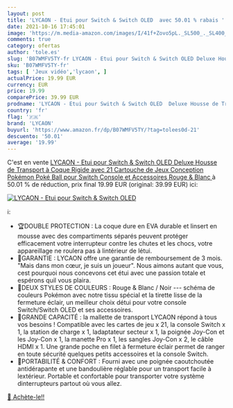 ```yaml
---
layout: post
title: 'LYCAON - Etui pour Switch & Switch OLED  avec 50.01 % rabais '
date: 2021-10-16 17:45:01
image: 'https://m.media-amazon.com/images/I/41f+Zovo5pL._SL500_._SL400_.jpg'
comments: true
category: ofertas
author: 'tole.es'
slug: 'B07WMFV5TY-fr LYCAON - Etui pour Switch & Switch OLED Deluxe Housse de...'
sku: 'B07WMFV5TY-fr'
tags: [ 'Jeux vidéo','lycaon', ]
actualPrice: 19.99 EUR
currency: EUR
price: 19.99
comparePrice: 39.99 EUR
prodname: 'LYCAON - Etui pour Switch & Switch OLED  Deluxe Housse de Transport à Coque Rigide avec 21 Cartouche de Jeux  Conception Pokémon Poké Ball  pour Switch Console et Accessoires  Rouge & Blanc '
country: 'fr'
flag: '🇫🇷'
brand: 'LYCAON'
buyurl: 'https://www.amazon.fr/dp/B07WMFV5TY/?tag=tolees0d-21'
descuento: '50.01'
average: '19.99'
---
```


C'est en vente [LYCAON - Etui pour Switch & Switch OLED  Deluxe Housse de Transport à Coque Rigide avec 21 Cartouche de Jeux  Conception Pokémon Poké Ball  pour Switch Console et Accessoires  Rouge & Blanc ](https://www.amazon.fr/dp/B07WMFV5TY/?tag=tolees0d-21)  à  50.01 % de réduction, prix final  19.99 EUR (original: 39.99 EUR) ici:

[![LYCAON - Etui pour Switch & Switch OLED ](https://m.media-amazon.com/images/I/41f+Zovo5pL._SL500_._SL400_.jpg)](https://www.amazon.fr/dp/B07WMFV5TY/?tag=tolees0d-21)

ℹ️:

- 🏆DOUBLE PROTECTION : La coque dure en EVA durable et linsert en mousse avec des compartiments séparés peuvent protéger efficacement votre interrupteur contre les chutes et les chocs, votre appareillage ne roulera pas à lintérieur de létui.
- 🔆GARANTIE : LYCAON offre une garantie de remboursement de 3 mois. "Mais dans mon cœur, je suis un joueur". Nous aimons autant que vous, cest pourquoi nous concevons cet étui avec une passion totale et espérons quil vous plaira.
- 🌈DEUX STYLES DE COULEURS : Rouge & Blanc / Noir --- schéma de couleurs Pokémon avec notre tissu spécial et la tirette lisse de la fermeture éclair, un meilleur choix détui pour votre console Switch/Switch OLED et ses accessoires.
- 👑GRANDE CAPACITÉ : la mallette de transport LYCAON répond à tous vos besoins ! Compatible avec les cartes de jeu x 21, la console Switch x 1, la station de charge x 1, ladaptateur secteur x 1, la poignée Joy-Con et les Joy-Con x 1, la manette Pro x 1, les sangles Joy-Con x 2, le câble HDMI x 1. Une grande poche en filet à fermeture éclair permet de ranger en toute sécurité quelques petits accessoires et la console Switch.
- 💼PORTABILITÉ & CONFORT : Fourni avec une poignée caoutchoutée antidérapante et une bandoulière réglable pour un transport facile à lextérieur. Portable et confortable pour transporter votre système dinterrupteurs partout où vous allez.

[🛒 Achète-le!!](https://www.amazon.fr/dp/B07WMFV5TY/?tag=tolees0d-21)
